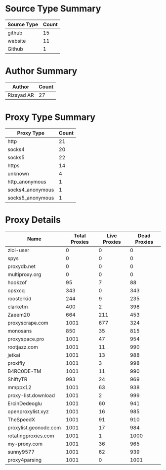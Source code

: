 # Source Type Summary

| Source Type | Count |
|-------------|-------|
| github | 15 |
| website | 11 |
| Github | 1 |


# Author Summary

| Author | Count |
|--------|-------|
| Rizsyad AR | 27 |


# Proxy Type Summary

| Proxy Type | Count |
|------------|-------|
| http | 21 |
| socks4 | 20 |
| socks5 | 22 |
| https | 14 |
| unknown | 4 |
| http_anonymous | 1 |
| socks4_anonymous | 1 |
| socks5_anonymous | 1 |


# Proxy Details

| Name | Total Proxies | Live Proxies | Dead Proxies |
|------|---------------|--------------|---------------|
| zloi-user | 0 | 0 | 0 |
| spys | 0 | 0 | 0 |
| proxydb.net | 0 | 0 | 0 |
| multiproxy.org | 0 | 0 | 0 |
| hookzof | 95 | 7 | 88 |
| opsxcq | 343 | 0 | 343 |
| roosterkid | 244 | 9 | 235 |
| clarketm | 400 | 2 | 398 |
| Zaeem20 | 664 | 211 | 453 |
| proxyscrape.com | 1001 | 677 | 324 |
| monosans | 850 | 35 | 815 |
| proxyspace.pro | 1001 | 47 | 954 |
| rootjazz.com | 1001 | 11 | 990 |
| jetkai | 1001 | 13 | 988 |
| proxifly | 1001 | 3 | 998 |
| B4RC0DE-TM | 1001 | 11 | 990 |
| ShiftyTR | 993 | 24 | 969 |
| mmppx12 | 1001 | 63 | 938 |
| proxy-list.download | 1001 | 2 | 999 |
| ErcinDedeoglu | 1001 | 60 | 941 |
| openproxylist.xyz | 1001 | 16 | 985 |
| TheSpeedX | 1001 | 91 | 910 |
| proxylist.geonode.com | 1001 | 17 | 984 |
| rotatingproxies.com | 1001 | 1 | 1000 |
| my-proxy.com | 1001 | 36 | 965 |
| sunny9577 | 1001 | 62 | 939 |
| proxy4parsing | 1001 | 0 | 1001 |
